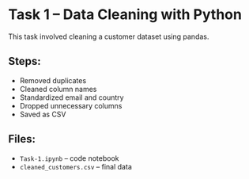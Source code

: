 # Task 1 – Data Cleaning with Python

This task involved cleaning a customer dataset using pandas.

## Steps:
- Removed duplicates
- Cleaned column names
- Standardized email and country
- Dropped unnecessary columns
- Saved as CSV

## Files:
- `Task-1.ipynb` – code notebook
- `cleaned_customers.csv` – final data
